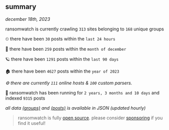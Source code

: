 
## summary
_december 18th, 2023_

ransomwatch is currently crawling `313` sites belonging to `168` unique groups

⏲ there have been `30` posts within the `last 24 hours`

🦈 there have been `259` posts within the `month of december`

🪐 there have been `1291` posts within the `last 90 days`

🏚 there have been `4627` posts within the `year of 2023`

_⚙️ there are currently `111` online hosts & `100` custom parsers._

🦕 ransomwatch has been running for `2 years, 3 months and 10 days` and indexed `9315` posts

_all data  [(groups)](http://ransomwhat.telemetry.ltd/groups) and [(posts)](http://ransomwhat.telemetry.ltd/posts) is available in JSON (updated hourly)_

> ransomwatch is fully [open source](https://github.com/joshhighet/ransomwatch#ransomwatch--). please consider [sponsoring](https://github.com/sponsors/joshhighet) if you find it useful!

